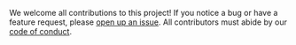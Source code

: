 We welcome all contributions to this project! If you notice a bug or have a 
feature request, please [open up an issue](https://github.com/ubco-mds-2021-labs/dashboard2-dashboard1-group-c/issues). 
All contributors must abide by our [code of conduct](https://github.com/ubco-mds-2021-labs/dashboard2-dashboard1-group-c/blob/main/CODE_OF_CONDUCT.md).
